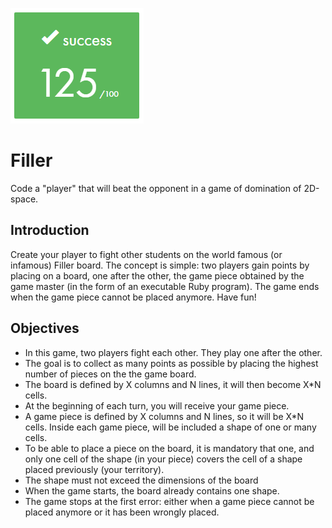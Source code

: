 ![](filler.PNG)

# Filler
Code a "player" that will beat the opponent in a game of domination of 2D-space.


## Introduction

Create your player to fight other students on the world famous (or infamous) Filler board. The concept is simple: two players gain points by placing on a board, one after the other, the game piece obtained by the game master (in the form of an executable Ruby program). The game ends when the game piece cannot be placed anymore. Have fun!

## Objectives

- In this game, two players fight each other. They play one after the other.
- The goal is to collect as many points as possible by placing the highest number of pieces on the the game board.
- The board is defined by X columns and N lines, it will then become X*N cells.
- At the beginning of each turn, you will receive your game piece.
- A game piece is defined by X columns and N lines, so it will be X*N cells. Inside each game piece, will be included a shape of one or many cells.
- To be able to place a piece on the board, it is mandatory that one, and only one cell of the shape (in your piece) covers the cell of a shape placed previously (your territory).
- The shape must not exceed the dimensions of the board
- When the game starts, the board already contains one shape.
- The game stops at the first error: either when a game piece cannot be placed anymore or it has been wrongly placed.
